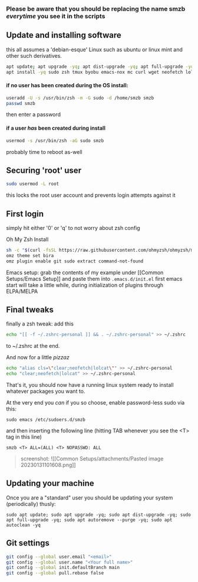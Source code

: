 ### Please be aware that you should be replacing the name smzb *everytime* you see it in the scripts

## Update and installing software

this all assumes a 'debian-esque' Linux such as ubuntu or linux mint and other such derivatives.
```bash
apt update; apt upgrade -yq; apt dist-upgrade -yq; apt full-upgrade -yq; apt autoremove --purge -yq; apt autoclean -yq
apt install -yq sudo zsh tmux byobu emacs-nox mc curl wget neofetch lolcat git htop
```

#### if no user has been created during the OS install:
```sh
useradd -U -s /usr/bin/zsh -m -G sudo -d /home/smzb smzb
passwd smzb
```

then enter a password

#### if a user *has* been created during install

```sh
usermod -s /usr/bin/zsh -aG sudo smzb
```

probably time to reboot as-well

## Securing 'root' user

```bash
sudo usermod -L root
```
this locks the root user account and prevents login attempts against it

## First login
simply hit either '0' or 'q' to not worry about zsh config

Oh My Zsh Install
```zsh
sh -c "$(curl -fsSL https://raw.githubusercontent.com/ohmyzsh/ohmyzsh/master/tools/install.sh)"
omz theme set bira
omz plugin enable git sudo extract command-not-found
```

Emacs setup:
grab the contents of my example under [[Common Setups/Emacs Setup]] and paste them into `.emacs.d/init.el`
first emacs start will take a little while, during initialization of plugins through ELPA/MELPA

## Final tweaks

finally a zsh tweak: add this 
```sh
echo "[[ -f ~/.zshrc-personal ]] && . ~/.zshrc-personal" >> ~/.zshrc
```

to ~/.zshrc at the end.

And now for a little *pizzaz*
```bash
echo "alias cls=\"clear;neofetch|lolcat\"" >> ~/.zshrc-personal
echo "clear;neofetch|lolcat" >> ~/.zshrc-personal
```

That's it, you should now have a running linux system ready to install whatever packages you want to.

At the very end you *can* if you so choose, enable password-less sudo via this:
```shell
sudo emacs /etc/sudoers.d/smzb
```
and then inserting the following line (hitting TAB whenever you see the \<T> tag in this line)
```shell
smzb <T> ALL=(ALL) <T> NOPASSWD: ALL
```

> screenshot: ![[Common Setups/attachments/Pasted image 20230131101608.png]]

## Updating your machine
Once you are a "standard" user you should be updating your system (periodically) thusly:
```shell
sudo apt update; sudo apt upgrade -yq; sudo apt dist-upgrade -yq; sudo apt full-upgrade -yq; sudo apt autoremove --purge -yq; sudo apt autoclean -yq
```

## Git settings
```sh
git config --global user.email "<email>"
git config --global user.name "<Your full name>"
git config --global init.defaultBranch main
git config --global pull.rebase false
```